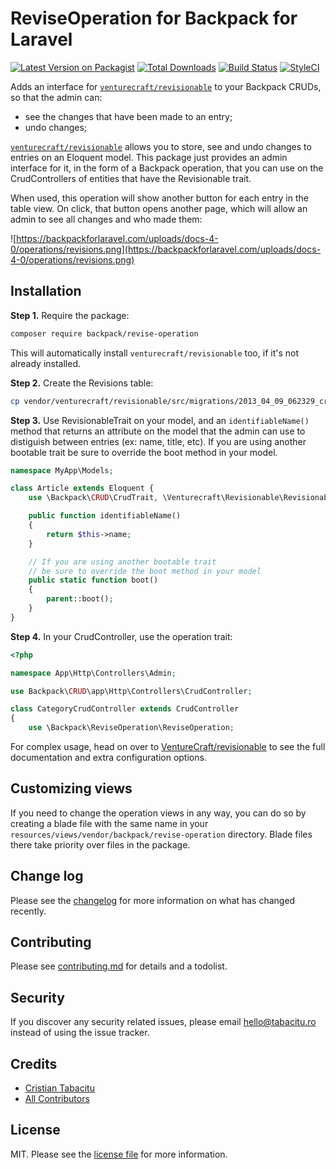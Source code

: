 # ReviseOperation for Backpack for Laravel

[![Latest Version on Packagist][ico-version]][link-packagist]
[![Total Downloads][ico-downloads]][link-downloads]
[![Build Status][ico-travis]][link-travis]
[![StyleCI][ico-styleci]][link-styleci]

Adds an interface for [```venturecraft/revisionable```](https://github.com/VentureCraft/revisionable) to your Backpack CRUDs, so that the admin can:
- see the changes that have been made to an entry;
- undo changes;

[```venturecraft/revisionable```](https://github.com/VentureCraft/revisionable) allows you to store, see and undo changes to entries on an Eloquent model. This package just provides an admin interface for it, in the form of a Backpack operation, that you can use on the CrudControllers of entities that have the Revisionable trait.

When used, this operation will show another button for each entry in the table view. On click, that button opens another page, which will allow an admin to see all changes and who made them:

![https://backpackforlaravel.com/uploads/docs-4-0/operations/revisions.png](https://backpackforlaravel.com/uploads/docs-4-0/operations/revisions.png)

## Installation

**Step 1.** Require the package:

``` bash
composer require backpack/revise-operation
```

This will automatically install ```venturecraft/revisionable``` too, if it's not already installed.

**Step 2.** Create the Revisions table:

``` bash
cp vendor/venturecraft/revisionable/src/migrations/2013_04_09_062329_create_revisions_table.php database/migrations/ && php artisan migrate
```

**Step 3.** Use RevisionableTrait on your model, and an ```identifiableName()``` method that returns an attribute on the model that the admin can use to distiguish between entries (ex: name, title, etc). If you are using another bootable trait be sure to override the boot method in your model.

```php
namespace MyApp\Models;

class Article extends Eloquent {
    use \Backpack\CRUD\CrudTrait, \Venturecraft\Revisionable\RevisionableTrait;

    public function identifiableName()
    {
        return $this->name;
    }

    // If you are using another bootable trait
    // be sure to override the boot method in your model
    public static function boot()
    {
        parent::boot();
    }
}
```

**Step 4.** In your CrudController, use the operation trait:
```php
<?php

namespace App\Http\Controllers\Admin;

use Backpack\CRUD\app\Http\Controllers\CrudController;

class CategoryCrudController extends CrudController
{
    use \Backpack\ReviseOperation\ReviseOperation;
```

For complex usage, head on over to [VentureCraft/revisionable](https://github.com/VentureCraft/revisionable) to see the full documentation and extra configuration options.

## Customizing views

If you need to change the operation views in any way, you can do so by creating a blade file with the same name in your `resources/views/vendor/backpack/revise-operation` directory. Blade files there take priority over files in the package.


## Change log

Please see the [changelog](changelog.md) for more information on what has changed recently.

## Contributing

Please see [contributing.md](contributing.md) for details and a todolist.

## Security

If you discover any security related issues, please email hello@tabacitu.ro instead of using the issue tracker.

## Credits

- [Cristian Tabacitu][link-author]
- [All Contributors][link-contributors]

## License

MIT. Please see the [license file](license.md) for more information.

[ico-version]: https://img.shields.io/packagist/v/backpack/revise-operation.svg?style=flat-square
[ico-downloads]: https://img.shields.io/packagist/dt/backpack/revise-operation.svg?style=flat-square
[ico-travis]: https://img.shields.io/travis/backpack/revise-operation/master.svg?style=flat-square
[ico-styleci]: https://styleci.io/repos/248960912/shield

[link-packagist]: https://packagist.org/packages/backpack/revise-operation
[link-downloads]: https://packagist.org/packages/backpack/revise-operation
[link-travis]: https://travis-ci.org/backpack/revise-operation
[link-styleci]: https://styleci.io/repos/248960912
[link-author]: https://github.com/backpack
[link-contributors]: ../../contributors
